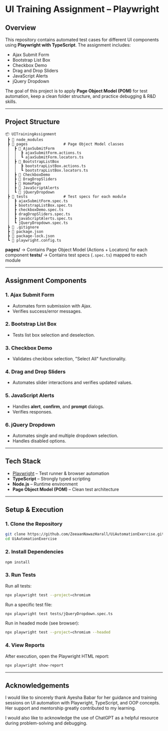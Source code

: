 # UI Training Assignment – Playwright

##  Overview

This repository contains automated test cases for different UI components using **Playwright with TypeScript**.
The assignment includes:

* Ajax Submit Form
* Bootstrap List Box
* Checkbox Demo
* Drag and Drop Sliders
* JavaScript Alerts
* jQuery Dropdown

The goal of this project is to apply **Page Object Model (POM)** for test automation, keep a clean folder structure, and practice debugging & R\&D skills.

---

##  Project Structure

```
📦 UITrainingAssignment
 ┣ 📂 node_modules
 ┣ 📂 pages                # Page Object Model classes
 │  ┣ 📂 AjaxSubmitForm
 │  │  ┣ ajaxSubmitForm.actions.ts
 │  │  ┗ ajaxSubmitForm.locators.ts
 │  ┣ 📂 BootstrapListBox
 │  │  ┣ bootstrapListBox.actions.ts
 │  │  ┗ bootstrapListBox.locators.ts
 │  ┣ 📂 CheckboxDemo
 │  ┣ 📂 DragDropSliders
 │  ┣ 📂 HomePage
 │  ┣ 📂 JavaScriptAlerts
 │  ┗ 📂 jQueryDropdown
 ┣ 📂 tests                # Test specs for each module
 │  ┣ ajaxSubmitForm.spec.ts
 │  ┣ bootstrapListBox.spec.ts
 │  ┣ checkboxDemo.spec.ts
 │  ┣ dragDropSliders.spec.ts
 │  ┣ javaScriptAlerts.spec.ts
 │  ┗ jQueryDropdown.spec.ts
 ┣ 📜 .gitignore
 ┣ 📜 package.json
 ┣ 📜 package-lock.json
 ┗ 📜 playwright.config.ts
```

 **pages/** → Contains Page Object Model (Actions + Locators) for each component
 **tests/** → Contains test specs (`.spec.ts`) mapped to each module

---

##  Assignment Components

### 1. Ajax Submit Form

* Automates form submission with Ajax.
* Verifies success/error messages.

### 2. Bootstrap List Box

* Tests list box selection and deselection.

### 3. Checkbox Demo

* Validates checkbox selection, "Select All" functionality.

### 4. Drag and Drop Sliders

* Automates slider interactions and verifies updated values.

### 5. JavaScript Alerts

* Handles **alert**, **confirm**, and **prompt** dialogs.
* Verifies responses.

### 6. jQuery Dropdown

* Automates single and multiple dropdown selection.
* Handles disabled options.

---

##  Tech Stack

* [Playwright](https://playwright.dev/) – Test runner & browser automation
* **TypeScript** – Strongly typed scripting
* **Node.js** – Runtime environment
* **Page Object Model (POM)** – Clean test architecture

---

##  Setup & Execution

### 1. Clone the Repository

```bash
git clone https://github.com/ZeeaanNawazHarall/UiAutomationExercise.git
cd UiAutomationExercise
```

### 2. Install Dependencies

```bash
npm install
```

### 3. Run Tests

Run all tests:

```bash
npx playwright test --project=chromium
```

Run a specific test file:

```bash
npx playwright test tests/jQueryDropdown.spec.ts
```

Run in headed mode (see browser):

```bash
npx playwright test --project=chromium --headed
```

### 4. View Reports

After execution, open the Playwright HTML report:

```bash
npx playwright show-report
```

---

##  Acknowledgements

I would like to sincerely thank Ayesha Babar for her guidance and training sessions on UI automation with Playwright, TypeScript, and OOP concepts. Her support and mentorship greatly contributed to my learning.

I would also like to acknowledge the use of ChatGPT as a helpful resource during problem-solving and debugging.
